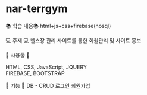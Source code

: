 # nar-terrgym

📚 학습 내용📚
html+js+css+firebase(nosql)

💻 주제 💻
헬스장 관리 사이트를 통한 회원관리 및 사이트 홍보

📁 사용툴 📁

 HTML, CSS, JavaScript, JQUERY <br/>
 FIREBASE, BOOTSTRAP <br/>
 
💊 기능 💊
DB - CRUD
로그인
회원가입
